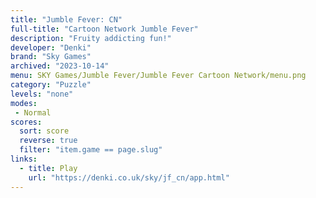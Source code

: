 ```yaml
---
title: "Jumble Fever: CN"
full-title: "Cartoon Network Jumble Fever"
description: "Fruity addicting fun!"
developer: "Denki"
brand: "Sky Games"
archived: "2023-10-14"
menu: SKY Games/Jumble Fever/Jumble Fever Cartoon Network/menu.png
category: "Puzzle"
levels: "none"
modes:
 - Normal
scores:
  sort: score
  reverse: true
  filter: "item.game == page.slug"
links:
  - title: Play
    url: "https://denki.co.uk/sky/jf_cn/app.html"
---
```

